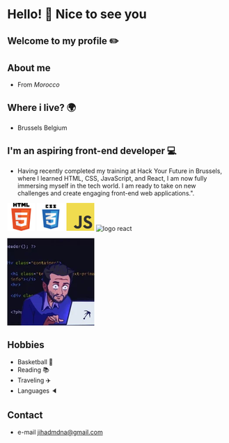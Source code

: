 # Hello! 👋 Nice to see you

## Welcome to my profile ✏️

## About me

- From _Morocco_

## Where i live? 🌍

- Brussels Belgium

## I'm an aspiring front-end developer 💻

- Having recently completed my training at Hack Your Future in Brussels, where I learned HTML, CSS, JavaScript, and React, I am now fully immersing myself in the tech world. I am ready to take on new challenges and create engaging front-end web applications.".

![logo html](./img/html5logo.png) ![logo css](./img/CSS3logo_64x64.png)
![logo js](./img/jslogo_64x64.png) ![logo react](./img/React-icon.svg)

![development](./img/200w.webp)

## Hobbies

- Basketball 🏀
- Reading 📚
- Traveling ✈️
- Languages 🔈

## Contact

- e-mail [jihadmdna@gmail.com](mailto:jihadmdna@gmail.com)

